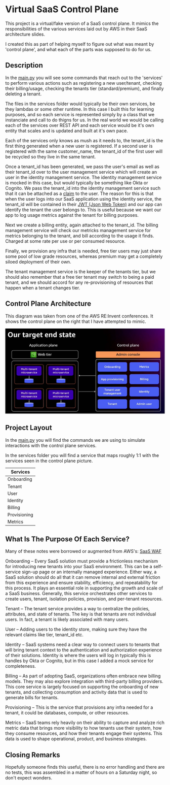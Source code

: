 # Virtual SaaS Control Plane

This project is a virtual/fake version of a SaaS control plane. It mimics the responsibilities of the various services laid out by AWS in their SaaS architecture slides.

I created this as part of helping myself to figure out what was meant by 'control plane', and what each of the parts was supposed to do for us.


## Description

In the [main.py](main.py) you will see some commands that reach out to the 'services' to perform various actions such as registering a new user/tenant, checking their billing/usage, checking the tenants tier (standard/premium), and finally deleting a tenant.

The files in the services folder would typically be their own services, be they lambdas or some other runtime. In this case I built this for learning purposes, and so each service is represented simply by a class that we instanciate and call to do thigns for us. In the real world we would be calling each of the services over REST API and each service would be it's own entity that scales and is updated and built at it's own pace.

Each of the services only knows as mush as it needs to, the tenant_id is the first thing generated when a new user is registered. If a second user is registered with the same customer_name, the tenant_id of the first user will be recycled so they live in the same tenant. 

Once a tenant_id has been generated, we pass the user's email as well as their tenant_id over to the user management service which will create an user in the identity management service. The identity management service is mocked in this case, but would typically be something like Okta or Cognito. We pass the tenant_id into the identity management service such that it can be attached as a [claim](https://auth0.com/docs/secure/tokens/json-web-tokens/json-web-token-claims) to the user. The reason for this is that when the user logs into our SaaS application using the identity service, the tenant_id will be contained in their [JWT (Json Web Token)](https://jwt.io/) and our app can identify the tenant the user belongs to. This is useful because we want our app to log usage metrics against the tenant for billing purposes.

Next we create a billing entity, again attached to the tenant_id. The billing management service will check our metricks management service for metrics belonging to the tenant, and bill according to the usage it finds. Charged at some rate per use or per consumed resource.

Finally, we provision any infra that is needed, free tier users may just share some pool of low grade resources, whereas premium may get a completely siloed deployment of their own.

The tenant management service is the keeper of the tenants tier, but we should also remember that a free tier tenant may switch to being a paid tenant, and we should accord for any re-provisioning of resources that happen when a tenant changes tier.


## Control Plane Architecture

This diagram was taken from one of the AWS RE:Invent conferences. It shows the control plane on the right that I have attempted to mimic. 

![control_plane_services](docs/control_plane_services.png)


## Project Layout

In the [main.py](./main.py) you will find the commands we are using to simulate interactions with the control plane services.

In the services folder you will find a service that maps roughly 1:1 with the services seen in the control plane picture.

| Services        |
|-----------------|
| Onboarding      |
| Tenant          |
| User            |
| Identity        |
| Billing         |
| Provisioning    |
| Metrics         |


## What Is The Purpose Of Each Service?

Many of these notes were borrowed or augmented from AWS's: [SaaS WAF](https://docs.aws.amazon.com/whitepapers/latest/saas-architecture-fundamentals/saas-architecture-fundamentals.html)

Onboarding – Every SaaS solution must provide a frictionless mechanism for introducing new
tenants into your SaaS environment. This can be a self-service sign-up page or an internally managed
experience. Either way, a SaaS solution should do all that it can remove internal and external friction
from this experience and ensure stability, efficiency, and repeatability for this process. It plays
an essential role in supporting the growth and scale of a SaaS business. Generally, this service
orchestrates other services to create users, tenant, isolation policies, provision, and per-tenant
resources.

Tenant – The tenant service provides a way to centralize the policies, attributes, and state of tenants.
The key is that tenants are not individual users. In fact, a tenant is likely associated with many users.

User – Adding users to the identity store, making sure they have the relevant claims like tier, tenant_id etc.

Identity – SaaS systems need a clear way to connect users to tenants that will bring tenant context
to the authentication and authorization experience of their solutions. Identity is where the users will log in
typically this is handles by Okta or Cognito, but in this case I added a mock service for completeness.

Billing – As part of adopting SaaS, organizations often embrace new billing models. They may also
explore integration with third-party billing providers. This core service is largely focused on supporting
the onboarding of new tenants, and collecting consumption and activity data that is used to generate
bills for tenants.

Provisioning – This is the service that provisions any infra needed for a tenant, it could be databases, compute, or other resources.

Metrics – SaaS teams rely heavily on their ability to capture and analyze rich metric data that brings
more visibility to how tenants use their system, how they consume resources, and how their tenants
engage their systems. This data is used to shape operational, product, and business strategies.


## Closing Remarks

Hopefully someone finds this useful, there is no error handling and there are no tests, this was assembled in a matter of hours on a Saturday night, so don't expect wonders.







